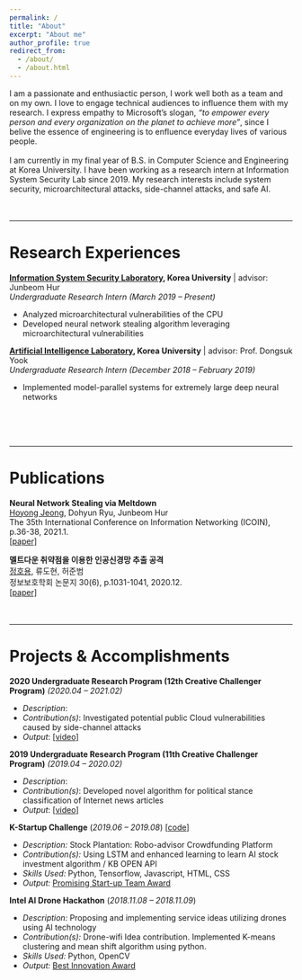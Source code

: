 ```yaml
---
permalink: /
title: "About"
excerpt: "About me"
author_profile: true
redirect_from: 
  - /about/
  - /about.html
---
```


I am a passionate and enthusiactic person, I work well both as a team and on my own. I love to engage technical audiences to influence them with my research. I express empathy to Microsoft’s slogan, *“to empower every person and every organization on the planet to achieve more”*, since I belive the essence of engineering is to enfluence everyday lives of various people.<br>
<br>
I am currently in my final year of B.S. in Computer Science and Engineering at Korea University. I have been working as a research intern at Information System Security Lab since 2019. My research interests include system security, microarchitectural attacks, side-channel attacks, and safe AI.
<br>
<br><br>

---
# Research Experiences
**[Information System Security Laboratory](http://isslab.korea.ac.kr/), Korea University** | advisor: Junbeom Hur<br>
_Undergraduate Research Intern (March 2019 – Present)_<br>
- Analyzed microarchitectural vulnerabilities of the CPU
- Developed neural network stealing algorithm leveraging microarchitectural vulnerabilities

**[Artificial Intelligence Laboratory](http://ai.korea.ac.kr/), Korea University** | advisor: Prof. Dongsuk Yook<br>
_Undergraduate Research Intern (December 2018 – February 2019)_<br>
- Implemented model-parallel systems for extremely large deep neural networks
<br>
<br><br>

---
# Publications
**Neural Network Stealing via Meltdown**<br>
<u>Hoyong Jeong</u>, Dohyun Ryu, Junbeom Hur<br>
The 35th International Conference on Information Networking (ICOIN), p.36-38, 2021.1.<br>
[[paper]](https://ieeexplore.ieee.org/abstract/document/9333926)

**멜트다운 취약점을 이용한 인공신경망 추출 공격**<br>
<u>정호용</u>, 류도현, 허준범<br>
정보보호학회 논문지 30(6), p.1031-1041, 2020.12.<br>
[[paper]](https://www.dbpia.co.kr/pdf/pdfView.do?nodeId=NODE10510254)
<br>
<br><br>

---
# Projects & Accomplishments

	

**2020 Undergraduate Research Program (12th Creative Challenger Program)**  _(2020.04 – 2021.02)_<br>
- _Description_: 
- _Contribution(s)_: Investigated potential public Cloud vulnerabilities caused by side-channel attacks
- _Output_: [[video]](https://)

**2019 Undergraduate Research Program (11th Creative Challenger Program)**  _(2019.04 – 2020.02)_<br>
- _Description_:
- _Contribution(s)_: Developed novel algorithm for political stance classification of Internet news articles  
- _Output_: [[video]](https://youtu.be/mPty8IovFVo)



**K-Startup Challenge**  (_2019.06 – 2019.08_) [[code](https://github.com/hanjae-jea/fintech)]

-   _Description:_  Stock Plantation: Robo-advisor Crowdfunding Platform
-   _Contribution(s):_  Using LSTM and enhanced learning to learn AI stock investment algorithm / KB OPEN API
-   _Skills Used:_  Python, Tensorflow, Javascript, HTML, CSS
-   _Output:_  [Promising Start-up Team Award](https://wkddydpf.github.io/attaches/kstart.pdf)

**Intel AI Drone Hackathon**  (_2018.11.08 – 2018.11.09_)

-   _Description:_  Proposing and implementing service ideas utilizing drones using AI technology
-   _Contribution(s):_  Drone-wifi Idea contribution. Implemented K-means clustering and mean shift algorithm using python.
-   _Skills Used:_  Python, OpenCV
-   _Output:_  [Best Innovation Award](https://wkddydpf.github.io/attaches/intel.pdf)

